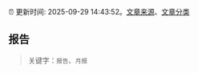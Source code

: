 :alarm_clock: 更新时间: 2025-09-29 14:43:52。[文章来源](/README.md)、[文章分类](/TAGS.md)

## 报告


> 关键字：`报告`、`月报`



